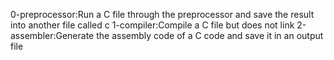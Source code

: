 0-preprocessor:Run a C file through the preprocessor and save the result into another file called c
1-compiler:Compile a C file but does not link
2-assembler:Generate the assembly code of a C code and save it in an output file
